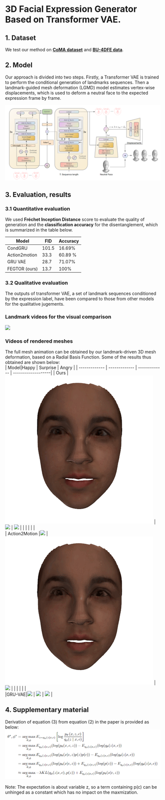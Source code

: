 # 3D Facial Expression Generator Based on Transformer VAE.

## 1. Dataset

We test our method on [**CoMA dataset**](https://coma.is.tue.mpg.de/) and [**BU-4DFE data**](http://www.cs.binghamton.edu/~lijun/Research/3DFE/3DFE_Analysis.html).
## 2. Model
Our approach is divided into two steps. Firstly, a Transformer VAE is trained to perform the conditional generation of landmarks sequences. Then a landmark-guided mesh deformation (LGMD) model estimates vertex-wise displacements, which is used to deform a neutral face to the expected expression frame by frame.

<img  src="Results/MainFigure.png"  />
                                       
## 3. Evaluation, results
### 3.1 Quantitative evaluation
We used <b>Fréchet Inception Distance</b> score to evaluate the quality of generation and the <b>classification accuracy</b> for the disentanglement, which is summarized in the table below. 

| Model | FID | Accuracy |
| ------------- | -------------  |-------------  |
| CondGRU| 101.5 |  16.69% |
| Action2motion| 33.3 | 60.89 % |
| GRU VAE | 28.7 |  71.07% |
| FEGTOR (ours) | 13.7 |  100% |

### 3.2 Qualitative evaluation
The outputs of transformer VAE, a set of landmark sequences conditioned by the expression label, have been compared to those from other models for the qualitative jugements. <br> 

### Landmark videos for the visual comparison

 <img  src="Results/gif/3DFacial_LM.gif"  />  
 
 
### Videos of rendered meshes 
The full mesh animation can be obtained by our landmark-driven 3D mesh deformation, based on a Radial Basis Function. Some of the results thus obtained are shown below: <br>
| Model|Happy  | Surprise |  Angry | 
| ------------- | ------------- | ------------- | -------------------|
| Ours |<img  src="Results/gif/trans/trans_Happy15.gif"  /> | <img src="Results/gif/trans/transSurprise_15.gif"  /> |  <img src="Results/gif/trans/trans_angry15.gif"  /> | 
| | | | |     
| Action2Motion |<img  src="Results/gif/action2motion/Happy15.gif"  /> | <img src="Results/gif/action2motion/Surprise15.gif"  /> |  <img src="Results/gif/action2motion/Angry15.gif"  /> | 
| | | | |  
|GRU-VAE|<img  src="Results/gif/gru/gru_happy15.gif"  /> | <img src="Results/gif/gru/Surprise15.gif"  /> |  <img src="Results/gif/gru/angry15.gif"  /> | 

<!--
### Rendered mesh results on <a href=https://coma.is.tue.mpg.de> COMA</a> dataset
Also has been developed is an autoencoder that can translate a landmark set to a full facial mesh.

 <img  src="Results/gif/BareTeeth.gif"  />  <img src="Results/gif/CheeksIn.gif"  />   <img src="Results/gif/HighSmile.gif"  />  
  
<img  src="Results/gif/LipsUp.gif"  />  <img src="Results/gif/MouthExtrem.gif"  />  <img src="Results/gif/MouthUp.gif"  /> 
-->
## 4. Supplementary material
Derivation of equation (3) from equation (2) in the paper is provided as below:
<img  src="Results/eq2toeq3.PNG"  />

Note: The expectation is about variable z, so a term containing p(c) can be unhinged as a constant which has no impact on the maxmization. 
